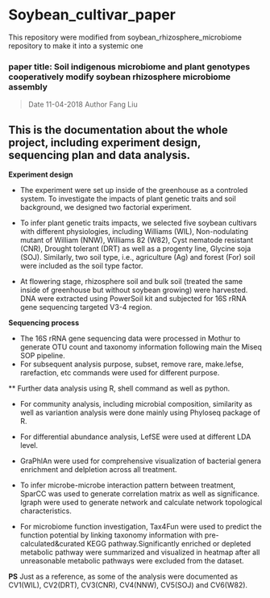 # Soybean_cultivar_paper
This repository were modified from soybean_rhizosphere_microbiome repository to make it into a systemic one


### paper title: Soil indigenous microbiome and plant genotypes cooperatively modify soybean rhizosphere microbiome assembly

> Date 11-04-2018
> Author Fang Liu

This is the documentation about the whole project, including experiment design, sequencing plan and data analysis.
------

**Experiment design**

 * The experiment were set up inside of the greenhouse as a controled system. To investigate the impacts of plant genetic traits and soil background, we designed two factorial experiment.
 * To infer plant genetic traits impacts, we selected five soybean cultivars with different physiologies, including Williams (WIL), Non-nodulating mutant of William (NNW), Williams 82 (W82), Cyst nematode resistant (CNR), Drought tolerant (DRT) as well as a progenty line, Glycine soja (SOJ). Similarly, two soil type, i.e., agriculture (Ag) and forest (For) soil were included as the soil type factor.

 * At flowering stage, rhizosphere soil and bulk soil (treated the same inside of greenhouse but without soybean growing) were harvested. DNA were extracted using PowerSoil kit and subjected for 16S rRNA gene sequencing targeted V3-4 region.

**Sequencing process**

 * The 16S rRNA gene sequencing data were processed in Mothur to generate OTU count and taxonomy information following main the Miseq SOP pipeline.
 * For subsequent analysis purpose, subset, remove rare, make.lefse, rarefaction, etc commands were used for different purpose.

** Further data analysis using R, shell command as well as python.

 * For community analysis, including microbial composition, similarity as well as variantion analysis were done mainly using Phyloseq package of R.

 * For differential abundance analysis, LefSE were used at different LDA level.

 * GraPhlAn were used for comprehensive visualization of bacterial genera enrichment and delpletion across all treatment.

 * To infer microbe-microbe interaction pattern between treatment, SparCC was used to generate correlation matrix as well as significance. Igraph were used to generate network and calculate network topological characteristics.

 * For microbiome function investigation, Tax4Fun were used to predict the function potential by linking taxonomy information with pre-calculated&curated KEGG pathway.Significantly enriched or depleted metabolic pathway were summarized and visualized in heatmap after all unreasonable metabolic pathways were excluded from the dataset.

**PS** Just as a reference, as some of the analysis were documented as CV1(WIL), CV2(DRT), CV3(CNR), CV4(NNW), CV5(SOJ) and CV6(W82).

